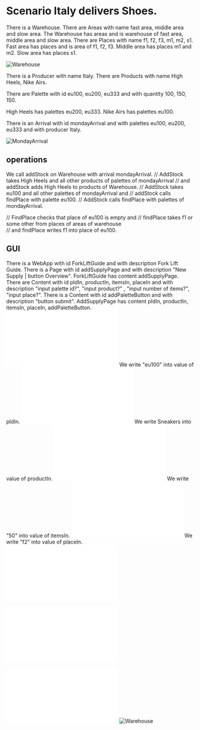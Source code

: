 # Scenario Italy delivers Shoes.

  There is a Warehouse.
  There are Areas with name fast area, middle area 
  and slow area.
  The Warehouse has areas and is warehouse of fast area, middle area 
  and slow area.
  There are Places with name f1, f2, f3, m1, m2, s1.
  Fast area has places and is area of f1, f2, f3.
  Middle area has places m1 and m2.
  Slow area has places s1.
  
![Warehouse](wareHouseAndPlaces.svg)

There is a Producer with name Italy. 
There are Products with name High Heels, Nike Airs.  

There are Palette with id eu100, eu200, eu333
and with quantity 100, 150, 150.

High Heels has palettes eu200, eu333.
Nike Airs has palettes eu100.

There is an Arrival with id mondayArrival and with palettes
eu100, eu200, eu333 and with producer Italy. 

![MondayArrival](Arrival.svg)

## operations

We call addStock on Warehouse with arrival mondayArrival.
// AddStock takes High Heels and all other products of palettes of mondayArrival 
// and addStock adds High Heels to products of Warehouse. 
// AddStock takes eu100 and all other palettes of mondayArrival and 
// addStock calls findPlace with palette eu100. 
// AddStock calls findPlace with palettes of mondayArrival.

// FindPlace checks that place of eu100 is empty and 
// findPlace takes f1 or some other from places of areas of warehouse  
// and findPlace writes f1 into place of eu100. 



## GUI
  There is a WebApp with id ForkLiftGuide 
  and with description Fork Lift Guide.
  There is a Page with id addSupplyPage 
  and with description "New Supply | button Overview".
  ForkLiftGuide has content addSupplyPage.
  There are Content with id pIdIn, productIn, itemsIn, placeIn 
  and with description "input palette id?", "input product?"
  , "input number of items?", "input place?".
  There is a Content with id addPaletteButton and with description "button submit".
  AddSupplyPage has content pIdIn, productIn, itemsIn, placeIn, addPaletteButton.
  ![ForkLiftGuide](step03.html)
  We write "eu100" into value of pIdIn.
  ![ForkLiftGuide](step04.html)
  We write Sneakers into value of productIn. 
  ![ForkLiftGuide](step05.html)
  We write "50" into value of itemsIn. 
  ![ForkLiftGuide](step06.html)
  We write "f2" into value of placeIn. 
  ![ForkLiftGuide](step07.html)
  
  
![ForkLiftGuide](step03-07.mockup.html)

![Warehouse](Tables.tables.html)
![Warehouse](Overview.yaml)
